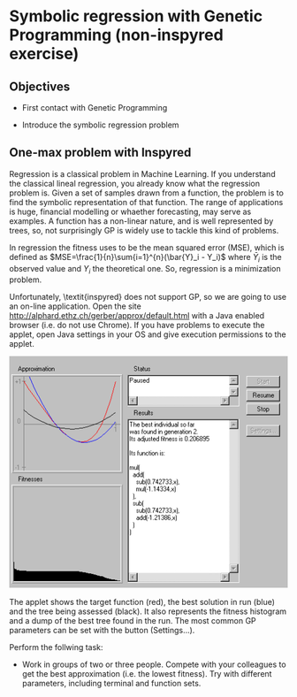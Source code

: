 # Symbolic regression with Genetic Programming (non-inspyred exercise)

## Objectives

* First contact with Genetic Programming

* Introduce the symbolic regression problem

## One-max problem with Inspyred

Regression is a classical problem in Machine Learning. If you understand the classical lineal regression, you already know what the regression problem is. Given a set of samples drawn from a function, the problem is to find the symbolic representation of that function. The range of applications is huge, financial modelling or whaether forecasting, may serve as examples. A function has a non-linear nature, and is well represented by trees, so, not surprisingly GP is widely use to tackle this kind of problems.

In regression the fitness uses to be the  mean squared error (MSE), which is defined as $MSE=\frac{1}{n}\sum{i=1}^{n}(\bar{Y}_i - Y_i)$ where $\bar{Y}_i$ is the observed value and $Y_i$ the theoretical one. So, regression is a minimization problem.

Unfortunately, \textit{inspyred} does not support GP, so we are going to use an on-line application. Open the site http://alphard.ethz.ch/gerber/approx/default.html with a Java enabled browser (i.e. do not use Chrome). If you have problems to execute the applet, open Java settings in your OS and give execution permissions to the applet.

<img src="figs/applet.png">

The applet shows the target function (red), the best solution in run (blue) and the tree being assessed (black). It also represents the fitness histogram and a dump of the best tree found in the run. The most common GP parameters can be set with the button (Settings...).

Perform the follwing task:

* Work in groups of two or three people. Compete with your colleagues to get the best approximation (i.e. the lowest fitness). Try with different parameters, including terminal and function sets.
